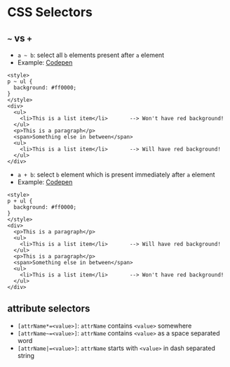 # CSS Selectors
## `~` vs `+`
* `a ~ b`: select all `b` elements present after `a` element
* Example: [Codepen](http://codepen.io/anon/pen/wgbeqy)
```
<style>
p ~ ul {
  background: #ff0000;
}
</style>
<div>
  <ul>
    <li>This is a list item</li>       --> Won't have red background!
  </ul>
  <p>This is a paragraph</p>
  <span>Something else in between</span>
  <ul>
    <li>This is a list item</li>       --> Will have red background!
  </ul>
</div>
```
* `a + b`: select `b` element which is present immediately after `a` element
* Example: [Codepen](http://codepen.io/anon/pen/ZLNyXZ)
```
<style>
p + ul {
  background: #ff0000;
}
</style>
<div>
  <p>This is a paragraph</p>
  <ul>
    <li>This is a list item</li>       --> Will have red background!
  </ul>
  <p>This is a paragraph</p>
  <span>Something else in between</span>
  <ul>
    <li>This is a list item</li>       --> Won't have red background!
  </ul>
</div>
```

## attribute selectors
* `[attrName*=<value>]`: `attrName` contains `<value>` somewhere
* `[attrName~=<value>]`: `attrName` contains `<value>` as a space separated word
* `[attrName|=<value>]`: `attrName` starts with `<value>` in dash separated string
